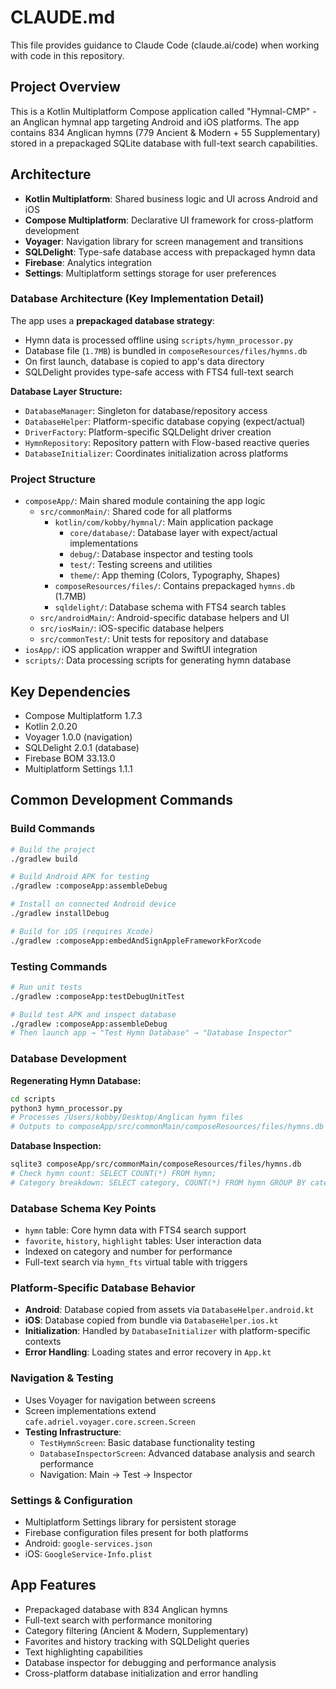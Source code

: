 # CLAUDE.md

This file provides guidance to Claude Code (claude.ai/code) when working with code in this repository.

## Project Overview

This is a Kotlin Multiplatform Compose application called "Hymnal-CMP" - an Anglican hymnal app targeting Android and iOS platforms. The app contains 834 Anglican hymns (779 Ancient & Modern + 55 Supplementary) stored in a prepackaged SQLite database with full-text search capabilities.

## Architecture

- **Kotlin Multiplatform**: Shared business logic and UI across Android and iOS
- **Compose Multiplatform**: Declarative UI framework for cross-platform development
- **Voyager**: Navigation library for screen management and transitions
- **SQLDelight**: Type-safe database access with prepackaged hymn data
- **Firebase**: Analytics integration
- **Settings**: Multiplatform settings storage for user preferences

### Database Architecture (Key Implementation Detail)

The app uses a **prepackaged database strategy**:
- Hymn data is processed offline using `scripts/hymn_processor.py`
- Database file (`1.7MB`) is bundled in `composeResources/files/hymns.db`
- On first launch, database is copied to app's data directory
- SQLDelight provides type-safe access with FTS4 full-text search

**Database Layer Structure:**
- `DatabaseManager`: Singleton for database/repository access
- `DatabaseHelper`: Platform-specific database copying (expect/actual)
- `DriverFactory`: Platform-specific SQLDelight driver creation
- `HymnRepository`: Repository pattern with Flow-based reactive queries
- `DatabaseInitializer`: Coordinates initialization across platforms

### Project Structure

- `composeApp/`: Main shared module containing the app logic
  - `src/commonMain/`: Shared code for all platforms
    - `kotlin/com/kobby/hymnal/`: Main application package
      - `core/database/`: Database layer with expect/actual implementations
      - `debug/`: Database inspector and testing tools
      - `test/`: Testing screens and utilities
      - `theme/`: App theming (Colors, Typography, Shapes)
    - `composeResources/files/`: Contains prepackaged `hymns.db` (1.7MB)
    - `sqldelight/`: Database schema with FTS4 search tables
  - `src/androidMain/`: Android-specific database helpers and UI
  - `src/iosMain/`: iOS-specific database helpers
  - `src/commonTest/`: Unit tests for repository and database
- `iosApp/`: iOS application wrapper and SwiftUI integration
- `scripts/`: Data processing scripts for generating hymn database

## Key Dependencies

- Compose Multiplatform 1.7.3
- Kotlin 2.0.20
- Voyager 1.0.0 (navigation)
- SQLDelight 2.0.1 (database)
- Firebase BOM 33.13.0
- Multiplatform Settings 1.1.1

## Common Development Commands

### Build Commands
```bash
# Build the project
./gradlew build

# Build Android APK for testing
./gradlew :composeApp:assembleDebug

# Install on connected Android device
./gradlew installDebug

# Build for iOS (requires Xcode)
./gradlew :composeApp:embedAndSignAppleFrameworkForXcode
```

### Testing Commands
```bash
# Run unit tests
./gradlew :composeApp:testDebugUnitTest

# Build test APK and inspect database
./gradlew :composeApp:assembleDebug
# Then launch app → "Test Hymn Database" → "Database Inspector"
```

### Database Development

**Regenerating Hymn Database:**
```bash
cd scripts
python3 hymn_processor.py
# Processes /Users/kobby/Desktop/Anglican hymn files
# Outputs to composeApp/src/commonMain/composeResources/files/hymns.db
```

**Database Inspection:**
```bash
sqlite3 composeApp/src/commonMain/composeResources/files/hymns.db
# Check hymn count: SELECT COUNT(*) FROM hymn;
# Category breakdown: SELECT category, COUNT(*) FROM hymn GROUP BY category;
```

### Database Schema Key Points
- `hymn` table: Core hymn data with FTS4 search support
- `favorite`, `history`, `highlight` tables: User interaction data
- Indexed on category and number for performance
- Full-text search via `hymn_fts` virtual table with triggers

### Platform-Specific Database Behavior
- **Android**: Database copied from assets via `DatabaseHelper.android.kt`
- **iOS**: Database copied from bundle via `DatabaseHelper.ios.kt` 
- **Initialization**: Handled by `DatabaseInitializer` with platform-specific contexts
- **Error Handling**: Loading states and error recovery in `App.kt`

### Navigation & Testing
- Uses Voyager for navigation between screens
- Screen implementations extend `cafe.adriel.voyager.core.screen.Screen`
- **Testing Infrastructure**: 
  - `TestHymnScreen`: Basic database functionality testing
  - `DatabaseInspectorScreen`: Advanced database analysis and search performance
  - Navigation: Main → Test → Inspector

### Settings & Configuration
- Multiplatform Settings library for persistent storage
- Firebase configuration files present for both platforms
- Android: `google-services.json`
- iOS: `GoogleService-Info.plist`

## App Features
- Prepackaged database with 834 Anglican hymns
- Full-text search with performance monitoring
- Category filtering (Ancient & Modern, Supplementary)
- Favorites and history tracking with SQLDelight queries
- Text highlighting capabilities
- Database inspector for debugging and performance analysis
- Cross-platform database initialization and error handling
